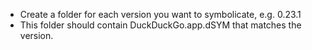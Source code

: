 
* Create a folder for each version you want to symbolicate, e.g. 0.23.1
* This folder should contain DuckDuckGo.app.dSYM that matches the version.
